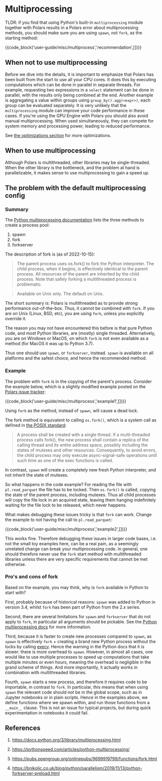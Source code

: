 # Multiprocessing

TLDR: if you find that using Python's built-in `multiprocessing` module together with Polars results in a Polars error about multiprocessing methods, you should make sure you are using `spawn`, not `fork`, as the starting method:

{{code_block('user-guide/misc/multiprocess','recommendation',[])}}

## When not to use multiprocessing

Before we dive into the details, it is important to emphasize that Polars has been built from the start to use all your CPU cores.
It does this by executing computations which can be done in parallel in separate threads.
For example, requesting two expressions in a `select` statement can be done in parallel, with the results only being combined at the end.
Another example is aggregating a value within groups using `group_by().agg(<expr>)`, each group can be evaluated separately.
It is very unlikely that the `multiprocessing` module can improve your code performance in these cases.
If you're using the GPU Engine with Polars you should also avoid manual multiprocessing. When used simultaneously, they can compete 
for system memory and processing power, leading to reduced performance.


See [the optimizations section](../lazy/optimizations.md) for more optimizations.


## When to use multiprocessing

Although Polars is multithreaded, other libraries may be single-threaded.
When the other library is the bottleneck, and the problem at hand is parallelizable, it makes sense to use multiprocessing to gain a speed up.

## The problem with the default multiprocessing config

### Summary

The [Python multiprocessing documentation](https://docs.python.org/3/library/multiprocessing.html) lists the three methods to create a process pool:

1. spawn
1. fork
1. forkserver

The description of fork is (as of 2022-10-15):

> The parent process uses os.fork() to fork the Python interpreter. The child process, when it begins, is effectively identical to the parent process. All resources of the parent are inherited by the child process. Note that safely forking a multithreaded process is problematic.

> Available on Unix only. The default on Unix.

The short summary is: Polars is multithreaded as to provide strong performance out-of-the-box.
Thus, it cannot be combined with `fork`.
If you are on Unix (Linux, BSD, etc), you are using `fork`, unless you explicitly override it.

The reason you may not have encountered this before is that pure Python code, and most Python libraries, are (mostly) single threaded.
Alternatively, you are on Windows or MacOS, on which `fork` is not even available as a method (for MacOS it was up to Python 3.7).

Thus one should use `spawn`, or `forkserver`, instead. `spawn` is available on all platforms and the safest choice, and hence the recommended method.

### Example

The problem with `fork` is in the copying of the parent's process.
Consider the example below, which is a slightly modified example posted on the [Polars issue tracker](https://github.com/pola-rs/polars/issues/3144):

{{code_block('user-guide/misc/multiprocess','example1',[])}}

Using `fork` as the method, instead of `spawn`, will cause a dead lock.

The fork method is equivalent to calling `os.fork()`, which is a system call as defined in [the POSIX standard](https://pubs.opengroup.org/onlinepubs/9699919799/functions/fork.html):

> A process shall be created with a single thread. If a multi-threaded process calls fork(), the new process shall contain a replica of the calling thread and its entire address space, possibly including the states of mutexes and other resources. Consequently, to avoid errors, the child process may only execute async-signal-safe operations until such time as one of the exec functions is called.

In contrast, `spawn` will create a completely new fresh Python interpreter, and not inherit the state of mutexes.

So what happens in the code example?
For reading the file with `pl.read_parquet` the file has to be locked.
Then `os.fork()` is called, copying the state of the parent process, including mutexes.
Thus all child processes will copy the file lock in an acquired state, leaving them hanging indefinitely waiting for the file lock to be released, which never happens.

What makes debugging these issues tricky is that `fork` can work.
Change the example to not having the call to `pl.read_parquet`:

{{code_block('user-guide/misc/multiprocess','example2',[])}}

This works fine.
Therefore debugging these issues in larger code bases, i.e. not the small toy examples here, can be a real pain, as a seemingly unrelated change can break your multiprocessing code.
In general, one should therefore never use the `fork` start method with multithreaded libraries unless there are very specific requirements that cannot be met otherwise.

### Pro's and cons of fork

Based on the example, you may think, why is `fork` available in Python to start with?

First, probably because of historical reasons: `spawn` was added to Python in version 3.4, whilst `fork` has been part of Python from the 2.x series.

Second, there are several limitations for `spawn` and `forkserver` that do not apply to `fork`, in particular all arguments should be pickable.
See the [Python multiprocessing docs](https://docs.python.org/3/library/multiprocessing.html#the-spawn-and-forkserver-start-methods) for more information.

Third, because it is faster to create new processes compared to `spawn`, as `spawn` is effectively `fork` + creating a brand new Python process without the locks by calling [execv](https://pubs.opengroup.org/onlinepubs/9699919799/functions/exec.html).
Hence the warning in the Python docs that it is slower: there is more overhead to `spawn`.
However, in almost all cases, one would like to use multiple processes to speed up computations that take multiple minutes or even hours, meaning the overhead is negligible in the grand scheme of things.
And more importantly, it actually works in combination with multithreaded libraries.

Fourth, `spawn` starts a new process, and therefore it requires code to be importable, in contrast to `fork`.
In particular, this means that when using `spawn` the relevant code should not be in the global scope, such as in Jupyter notebooks or in plain scripts.
Hence in the examples above, we define functions where we spawn within, and run those functions from a `__main__` clause.
This is not an issue for typical projects, but during quick experimentation in notebooks it could fail.

## References

1. https://docs.python.org/3/library/multiprocessing.html

1. https://pythonspeed.com/articles/python-multiprocessing/

1. https://pubs.opengroup.org/onlinepubs/9699919799/functions/fork.html

1. https://bnikolic.co.uk/blog/python/parallelism/2019/11/13/python-forkserver-preload.html

